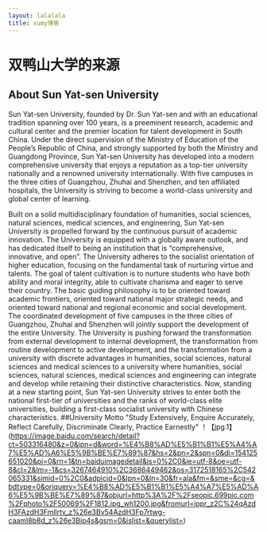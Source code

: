 ```yaml
---
layout: lalalala
title: xumy博客
---
```


# 双鸭山大学的来源

## About Sun Yat-sen University

Sun Yat-sen University, founded by Dr. Sun Yat-sen and with an educational tradition spanning over 100 years, is a preeminent research, academic and cultural center and the premier location for talent development in South China. Under the direct supervision of the Ministry of Education of the People’s Republic of China, and strongly supported by both the Ministry and Guangdong Province, Sun Yat-sen University has developed into a modern comprehensive university that enjoys a reputation as a top-tier university nationally and a renowned university internationally. With five campuses in the three cities of Guangzhou, Zhuhai and Shenzhen, and ten affiliated hospitals, the University is striving to become a world-class university and global center of learning. 

Built on a solid multidisciplinary foundation of humanities, social sciences, natural sciences, medical sciences, and engineering, Sun Yat-sen University is propelled forward by the continuous pursuit of academic innovation. The University is equipped with a globally aware outlook, and has dedicated itself to being an institution that is “comprehensive, innovative, and open”. The University adheres to the socialist orientation of higher education, focusing on the fundamental task of nurturing virtue and talents. The goal of talent cultivation is to nurture students who have both ability and moral integrity, able to cultivate charisma and eager to serve their country. The basic guiding philosophy is to be oriented toward academic frontiers, oriented toward national major strategic needs, and oriented toward national and regional economic and social development. The coordinated development of five campuses in the three cities of Guangzhou, Zhuhai and Shenzhen will jointly support the development of the entire University. The University is pushing forward the transformation from external development to internal development, the transformation from routine development to active development, and the transformation from a university with discrete advantages in humanities, social sciences, natural sciences and medical sciences to a university where humanities, social sciences, natural sciences, medical sciences and engineering can integrate and develop while retaining their distinctive characteristics. Now, standing at a new starting point, Sun Yat-sen University strives to enter both the national first-tier of universities and the ranks of world-class elite universities, building a first-class socialist university with Chinese characteristics. 
##University Motto
"Study Extensively, Enquire Accurately, Reflect Carefully, Discriminate Clearly, Practice Earnestly"
！【jpg.1】(https://image.baidu.com/search/detail?ct=503316480&z=0&ipn=d&word=%E4%B8%AD%E5%B1%B1%E5%A4%A7%E5%AD%A6%E5%9B%BE%E7%89%87&hs=2&pn=2&spn=0&di=154125651020&pi=0&rn=1&tn=baiduimagedetail&is=0%2C0&ie=utf-8&oe=utf-8&cl=2&lm=-1&cs=3267464910%2C3686449462&os=3172518165%2C542065331&simid=0%2C0&adpicid=0&lpn=0&ln=30&fr=ala&fm=&sme=&cg=&bdtype=0&oriquery=%E4%B8%AD%E5%B1%B1%E5%A4%A7%E5%AD%A6%E5%9B%BE%E7%89%87&objurl=http%3A%2F%2Fseopic.699pic.com%2Fphoto%2F50069%2F1812.jpg_wh1200.jpg&fromurl=ippr_z2C%24qAzdH3FAzdH3Fmllrtv_z%26e3Bv54AzdH3Fp7rtwg-caaml8b8d_z%26e3Bip4s&gsm=0&islist=&querylist=)
